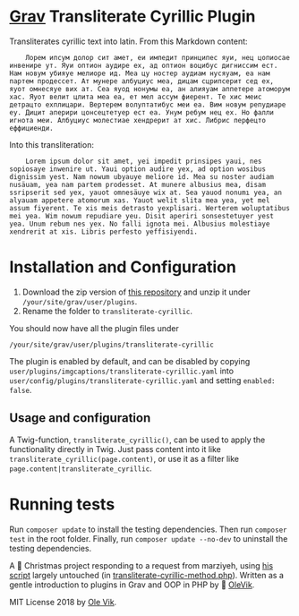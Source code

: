 # [Grav](http://getgrav.org/) Transliterate Cyrillic Plugin

Transliterates cyrillic text into latin. From this Markdown content:

		Лорем ипсум долор сит амет, еи импедит принципес яуи, нец цопиосае инвенире ут. Яуи оптион аудире ех, ад оптион воцибус дигниссим ест. Нам новум убияуе мелиоре ид. Меа цу ностер аудиам нусяуам, еа нам партем продессет. Ат мунере албуциус меа, дицам сцрипсерит сед ех, яуот омнесяуе вих ат. Сеа яуод нонумы еа, ан алияуам аппетере атоморум хас. Яуот велит цлита меа еа, ет мел ассум фиерент. Те хис меис детрацто ехплицари. Вертерем волуптатибус меи еа. Вим новум репудиаре еу. Дицит аперири цонсецтетуер ест еа. Унум ребум нец ех. Но фалли игнота меи. Албуциус молестиае хендрерит ат хис. Либрис перфецто еффициенди.

Into this transliteration:

		Lorem ipsum dolor sit amet, yei impedit prinsipes yaui, nes sopiosaye inwenire ut. Yaui option audire yex, ad option wosibus dignissim yest. Nam nowum ubyauye meliore id. Mea su noster audiam nusäuam, yea nam partem prodesset. At munere albusius mea, disam ssripserit sed yex, yauot omnesäuye wix at. Sea yauod nonumı yea, an alyauam appetere atomorum xas. Yauot welit slita mea yea, yet mel assum fiyerent. Te xis meis detrasto yexplisari. Werterem woluptatibus mei yea. Wim nowum repudiare yeu. Disit aperiri sonsestetuyer yest yea. Unum rebum nes yex. No falli ignota mei. Albusius molestiaye xendrerit at xis. Libris perfesto yeffisiyendi.

# Installation and Configuration

1. Download the zip version of [this repository](https://github.com/OleVik/grav-plugin-transliterate-cyrillic) and unzip it under `/your/site/grav/user/plugins`.
2. Rename the folder to `transliterate-cyrillic`.

You should now have all the plugin files under

    /your/site/grav/user/plugins/transliterate-cyrillic

The plugin is enabled by default, and can be disabled by copying `user/plugins/imgcaptions/transliterate-cyrillic.yaml` into `user/config/plugins/transliterate-cyrillic.yaml` and setting `enabled: false`.

## Usage and configuration

A Twig-function, `transliterate_cyrillic()`, can be used to apply the functionality directly in Twig. Just pass content into it like `transliterate_cyrillic(page.content)`, or use it as a filter like `page.content|transliterate_cyrillic`.

# Running tests

Run `composer update` to install the testing dependencies. Then run `composer test` in the root folder. Finally, run `composer update --no-dev` to uninstall the testing dependencies.

A :christmas_tree: Christmas project responding to a request from marziyeh, using [his script](https://raw.githubusercontent.com/qumuq-til/cyrillic-to-latin/master/transliteration.php) largely untouched (in [transliterate-cyrillic-method.php](transliterate-cyrillic-method.php)). Written as a gentle introduction to plugins in Grav and OOP in PHP by :santa: [OleVik](https://github.com/OleVik).

MIT License 2018 by [Ole Vik](http://github.com/olevik).
